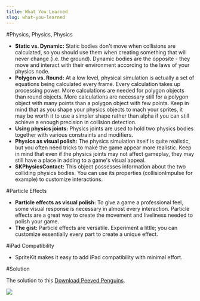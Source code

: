 ```yaml
---
title: What You Learned
slug: what-you-learned
---
```


#Physics, Physics, Physics

* **Static vs. Dynamic:** Static bodies don't move when collisions are calculated, so you should use them when creating something that will never change (i.e. the ground). Dynamic bodies are the opposite - they move and interact with their environment according to the laws of your physics node.
* **Polygon vs. Round:** At a low level, physical simulation is actually a set of equations being calculated every frame. Every calculation takes up processing power. More calculations are needed for polygon objects than round objects. More calculations are necessary still for a polygon object with many points than a polygon object with few points. Keep in mind that as you shape your physics objects to mach your sprites, it may be worth it to use a simpler shape rather than alpha if you can still achieve a enough precision in collision detection.
* **Using physics joints:** Physics joints are used to hold two physics bodies together with various constraints and modifiers.
* **Physics as visual polish:** The physics simulation itself is quite realistic, but you often need tricks to make the game appear more realistic. Keep in mind that even if the physics joints may not affect gameplay, they may still have a place in adding to a game's visual appeal.
* **SKPhysicsContact:** This object possesses information about the two colliding physics bodies. You can use its properties (collisionImpulse for example) to customize interactions.

#Particle Effects
* **Particle effects as visual polish:** To give a game a professional feel, some visual response is necessary in almost every interaction. Particle effects are a great way to create the movement and liveliness needed to polish your game.
* **The gist:** Particle effects are versatile. Experiment a little; you can customize essentially every part to create a unique effect.

#iPad Compatibility
* SpriteKit makes it easy to add iPad compatibility with minimal effort.

#Solution

The solution to this [Download Peeved Penguins](https://github.com/MakeSchool-Tutorials/Peeved-Penguins-SpriteKit-Swift-Solution).

![](https://static.makegameswith.us/gamernews_images/TVZ2mTmQpl/labtocat.png)
